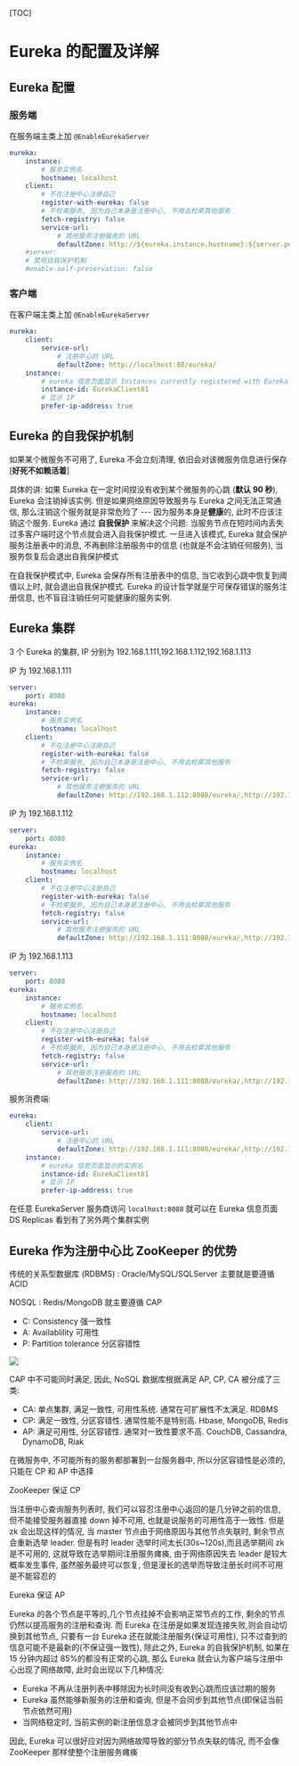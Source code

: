[TOC]

# Eureka 的配置及详解

## Eureka 配置

### 服务端

在服务端主类上加 `@EnableEurekaServer`

```yml
eureka:
    instance:
        # 服务实例名
        hostname: localhost
    client:
        # 不在注册中心注册自己
        register-with-eureka: false
        # 不检索服务, 因为自己本身是注册中心, 不用去检索其他服务
        fetch-registry: false
        service-url:
            # 其他服务注册服务的 URL
            defaultZone: http://${eureka.instance.hostname}:${server.port}/eureka/
    #server:
    # 禁用自我保护机制
    #enable-self-preservation: false
```

### 客户端

在客户端主类上加 `@EnableEurekaServer`

```yml
eureka:
    client:
        service-url:
            # 注册中心的 URL
            defaultZone: http://localhost:80/eureka/
    instance:
        # eureka 信息页面显示 Instances currently registered with Eureka 的实例名
        instance-id: EurekaClient81
        # 显示 IP
        prefer-ip-address: true
```

## Eureka 的自我保护机制

如果某个微服务不可用了, Eureka 不会立刻清理, 依旧会对该微服务信息进行保存 [**好死不如赖活着**]

具体的讲: 如果 Eureka 在一定时间捏没有收到某个微服务的心跳 (**默认 90 秒**), Eureka 会注销掉该实例. 但是如果网络原因导致服务与 Eureka 之间无法正常通信, 那么注销这个服务就是非常危险了 --- 因为服务本身是**健康**的, 此时不应该注销这个服务. Eureka 通过 **自我保护** 来解决这个问题: 当服务节点在短时间内丢失过多客户端时这个节点就会进入自我保护模式. 一旦进入该模式, Eureka 就会保护服务注册表中的消息, 不再删除注册服务中的信息 (也就是不会注销任何服务), 当服务恢复后会退出自我保护模式

在自我保护模式中, Eureka 会保存所有注册表中的信息, 当它收到心跳中恢复到阈值以上时, 就会退出自我保护模式. Eureka 的设计哲学就是宁可保存错误的服务注册信息, 也不盲目注销任何可能健康的服务实例.

## Eureka 集群

3 个 Eureka 的集群, IP 分别为 192.168.1.111,192.168.1.112,192.168.1.113

IP 为 192.168.1.111

```yml
server:
    port: 8088
eureka:
    instance:
        # 服务实例名
        hostname: localhost
    client:
        # 不在注册中心注册自己
        register-with-eureka: false
        # 不检索服务, 因为自己本身是注册中心, 不用去检索其他服务
        fetch-registry: false
        service-url:
            # 其他服务注册服务的 URL
            defaultZone: http://192.168.1.112:8088/eureka/,http://192.168.1.113:8088/eureka/
```

IP 为 192.168.1.112

```yml
server:
    port: 8088
eureka:
    instance:
        # 服务实例名
        hostname: localhost
    client:
        # 不在注册中心注册自己
        register-with-eureka: false
        # 不检索服务, 因为自己本身是注册中心, 不用去检索其他服务
        fetch-registry: false
        service-url:
            # 其他服务注册服务的 URL
            defaultZone: http://192.168.1.111:8088/eureka/,http://192.168.1.113:8088/eureka/
```

IP 为 192.168.1.113

```yml
server:
    port: 8088
eureka:
    instance:
        # 服务实例名
        hostname: localhost
    client:
        # 不在注册中心注册自己
        register-with-eureka: false
        # 不检索服务, 因为自己本身是注册中心, 不用去检索其他服务
        fetch-registry: false
        service-url:
            # 其他服务注册服务的 URL
            defaultZone: http://192.168.1.111:8088/eureka/,http://192.168.1.112:8088/eureka/
```

服务消费端:

```yml
eureka:
    client:
        service-url:
            # 注册中心的 URL
            defaultZone: http://192.168.1.111:8088/eureka/,http://192.168.1.112/eureka:8088/,http://192.168.1.113:8088/eureka/
    instance:
        # eureka 信息页面显示的实例名
        instance-id: EurekaClient81
        # 显示 IP
        prefer-ip-address: true
```

在任意 EurekaServer 服务商访问 `localhost:8088` 就可以在 Eureka 信息页面 DS Replicas 看到有了另外两个集群实例

## Eureka 作为注册中心比 ZooKeeper 的优势

传统的关系型数据库 (RDBMS) : Oracle/MySQL/SQLServer 主要就是要遵循 ACID

NOSQL : Redis/MongoDB 就主要遵循 CAP

-   C: Consistency 强一致性
-   A: Availablility 可用性
-   P: Partition tolerance 分区容错性

![](https://www.wangbase.com/blogimg/asset/201807/bg2018071607.jpg)

CAP 中不可能同时满足, 因此, NoSQL 数据库根据满足 AP, CP, CA 被分成了三类:

-   CA: 单点集群, 满足一致性, 可用性系统. 通常在可扩展性不太满足. RDBMS
-   CP: 满足一致性, 分区容错性. 通常性能不是特别高. Hbase, MongoDB, Redis
-   AP: 满足可用性, 分区容错性. 通常对一致性要求不高. CouchDB, Cassandra, DynamoDB, Riak

在微服务中, 不可能所有的服务都部署到一台服务器中, 所以分区容错性是必须的, 只能在 CP 和 AP 中选择

ZooKeeper 保证 CP

当注册中心查询服务列表时, 我们可以容忍注册中心返回的是几分钟之前的信息, 但不能接受服务器直接 down 掉不可用, 也就是说服务的可用性高于一致性. 但是 zk 会出现这样的情况, 当 master 节点由于网络原因与其他节点失联时, 剩余节点会重新选举 leader. 但是有时 leader 选举时间太长(30s~120s),而且选举期间 zk 是不可用的, 这就导致在选举期间注册服务瘫痪, 由于网络原因失去 leader 是较大概率发生事件, 虽然服务最终可以恢复, 但是漫长的选举而导致注册长时间不可用是不能容忍的

Eureka 保证 AP

Eureka 的各个节点是平等的,几个节点挂掉不会影响正常节点的工作, 剩余的节点仍然以提高服务的注册和查询. 而 Eureka 在注册是如果发现连接失败,则会自动切换到其他节点, 只要有一台 Eureka 还在就能注册服务(保证可用性), 只不过查到的信息可能不是最新的(不保证强一致性), 除此之外, Eureka 的自我保护机制, 如果在 15 分钟内超过 85%的都没有正常的心跳, 那么 Eureka 就会认为客户端与注册中心出现了网络故障, 此时会出现以下几种情况:

-   Eureka 不再从注册列表中移除因为长时间没有收到心跳而应该过期的服务
-   Eureka 虽然能够新服务的注册和查询, 但是不会同步到其他节点(即保证当前节点依然可用)
-   当网络稳定时, 当前实例的新注册信息才会被同步到其他节点中

因此, Eureka 可以很好应对因为网络故障导致的部分节点失联的情况, 而不会像 ZooKeeper 那样使整个注册服务瘫痪
